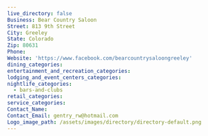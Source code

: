 ```yaml
---
live_directory: false
Business: Bear Country Saloon
Street: 813 9th Street
City: Greeley
State: Colorado
Zip: 80631
Phone:
Website: 'https://www.facebook.com/bearcountrysaloongreeley'
dining_categories:
entertainment_and_recreation_categories:
lodging_and_event_centers_categories:
nightlife_categories:
  - bars-and-clubs
retail_categories:
service_categories:
Contact_Name:
Contact_Email: gentry_rw@hotmail.com
Logo_image_path: /assets/images/directory/directory-default.png
---
```


